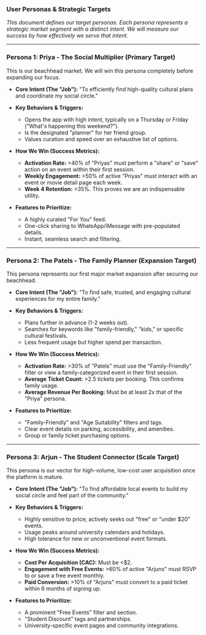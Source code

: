 ### **User Personas & Strategic Targets**

*This document defines our target personas. Each persona represents a strategic market segment with a distinct intent. We will measure our success by how effectively we serve that intent.*

---

### **Persona 1: Priya - The Social Multiplier (Primary Target)**

This is our beachhead market. We will win this persona completely before expanding our focus.

* **Core Intent (The "Job"):** "To efficiently find high-quality cultural plans and coordinate my social circle."

* **Key Behaviors & Triggers:**
  * Opens the app with high intent, typically on a Thursday or Friday ("What's happening this weekend?").
  * Is the designated "planner" for her friend group.
  * Values curation and speed over an exhaustive list of options.

* **How We Win (Success Metrics):**
  * **Activation Rate:** >40% of "Priyas" must perform a "share" or "save" action on an event within their first session.
  * **Weekly Engagement:** >50% of active "Priyas" must interact with an event or movie detail page each week.
  * **Week 4 Retention:** >35%. This proves we are an indispensable utility.

* **Features to Prioritize:**
  * A highly curated "For You" feed.
  * One-click sharing to WhatsApp/iMessage with pre-populated details.
  * Instant, seamless search and filtering.

---

### **Persona 2: The Patels - The Family Planner (Expansion Target)**

This persona represents our first major market expansion after securing our beachhead.

* **Core Intent (The "Job"):** "To find safe, trusted, and engaging cultural experiences for my entire family."

* **Key Behaviors & Triggers:**
  * Plans further in advance (1-2 weeks out).
  * Searches for keywords like "family-friendly," "kids," or specific cultural festivals.
  * Less frequent usage but higher spend per transaction.

* **How We Win (Success Metrics):**
  * **Activation Rate:** >30% of "Patels" must use the "Family-Friendly" filter or view a family-categorized event in their first session.
  * **Average Ticket Count:** >2.5 tickets per booking. This confirms family usage.
  * **Average Revenue Per Booking:** Must be at least 2x that of the "Priya" persona.

* **Features to Prioritize:**
  * "Family-Friendly" and "Age Suitability" filters and tags.
  * Clear event details on parking, accessibility, and amenities.
  * Group or family ticket purchasing options.

---

### **Persona 3: Arjun - The Student Connector (Scale Target)**

This persona is our vector for high-volume, low-cost user acquisition once the platform is mature.

* **Core Intent (The "Job"):** "To find affordable local events to build my social circle and feel part of the community."

* **Key Behaviors & Triggers:**
  * Highly sensitive to price; actively seeks out "free" or "under $20" events.
  * Usage peaks around university calendars and holidays.
  * High tolerance for new or unconventional event formats.

* **How We Win (Success Metrics):**
  * **Cost Per Acquisition (CAC):** Must be <$2.
  * **Engagement with Free Events:** >60% of active "Arjuns" must RSVP to or save a free event monthly.
  * **Paid Conversion:** >10% of "Arjuns" must convert to a paid ticket within 6 months of signing up.

* **Features to Prioritize:**
  * A prominent "Free Events" filter and section.
  * "Student Discount" tags and partnerships.
  * University-specific event pages and community integrations.
